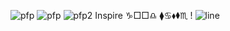 ![pfp](https://user-images.githubusercontent.com/82847614/115315811-9d700600-a167-11eb-87da-0756589f3ecd.jpg)
![pfp](https://user-images.githubusercontent.com/82847614/115315725-744f7580-a167-11eb-9d1b-aa9f4d8fe919.png)
![pfp2](https://user-images.githubusercontent.com/82847614/115315742-7a455680-a167-11eb-9b5f-abe025b0321a.jpg)
Inspire    ♑︎□︎□︎♎︎ ⧫︎♋︎⬧︎⧫︎♏︎  !
![line](https://user-images.githubusercontent.com/82847614/115316069-22f3b600-a168-11eb-9334-b613b42dfb46.png)
